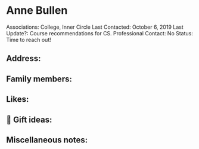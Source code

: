 # Anne Bullen

Associations: College, Inner Circle
Last Contacted: October 6, 2019
Last Update?: Course recommendations for CS.
Professional Contact: No
Status: Time to reach out!

## Address:

## Family members:

## Likes:

## 🎁 Gift ideas:

## Miscellaneous notes:
